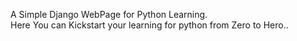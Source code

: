 A Simple Django WebPage for Python Learning.<br>
Here You can Kickstart your learning for python from Zero to Hero..
